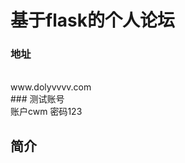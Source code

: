 基于flask的个人论坛
==================
### 地址 
<br>
www.dolyvvvv.com 
<br>
### 测试账号
<br>
账户cwm  密码123 
<br>

简介
-------
